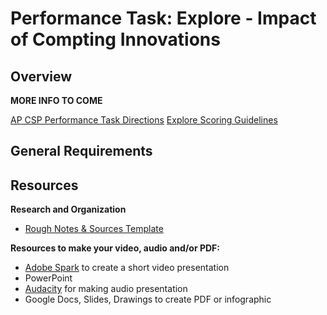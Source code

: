 # Performance Task: Explore - Impact of Compting Innovations

## Overview

**MORE INFO TO COME**

[AP CSP Performance Task Directions](https://apcentral.collegeboard.org/pdf/ap-csp-student-task-directions.pdf?course=ap-computer-science-principles)
[Explore Scoring Guidelines](/ap/assets/pdfs/digital_portfolio/explore-guidelines-2019.pdf)

## General Requirements



## Resources

**Research and Organization**

- [Rough Notes & Sources Template](https://docs.google.com/document/d/19n4gLaVmOgiqpCCezNZFtuR6LEhB9SNOg9pJWdXiE3k/edit?usp=sharing)

**Resources to make your video, audio and/or PDF:** 

- [Adobe Spark](https://spark.adobe.com/) to create a short video presentation
- PowerPoint
- [Audacity](https://www.audacityteam.org/) for making audio presentation
- Google Docs, Slides, Drawings to create PDF or infographic